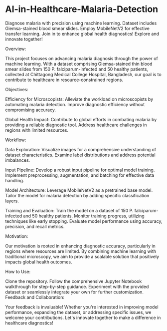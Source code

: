 # AI-in-Healthcare-Malaria-Detection

Diagnose malaria with precision using machine learning. Dataset includes Giemsa-stained blood smear slides. Employ MobileNetV2 for effective transfer learning. Join in to enhance global health diagnostics! Explore and innovate together!


Overview:

This project focuses on advancing malaria diagnosis through the power of machine learning. With a dataset comprising Giemsa-stained thin blood smear slides from 150 P. falciparum-infected and 50 healthy patients, collected at Chittagong Medical College Hospital, Bangladesh, our goal is to contribute to healthcare in resource-constrained regions.



Objectives:

Efficiency for Microscopists:
Alleviate the workload on microscopists by automating malaria detection.
Improve diagnostic efficiency without compromising accuracy.

Global Health Impact:
Contribute to global efforts in combating malaria by providing a reliable diagnostic tool.
Address healthcare challenges in regions with limited resources.



Workflow:

Data Exploration:
Visualize images for a comprehensive understanding of dataset characteristics.
Examine label distributions and address potential imbalances.

Input Pipeline:
Develop a robust input pipeline for optimal model training.
Implement preprocessing, augmentation, and batching for effective data handling.

Model Architecture:
Leverage MobileNetV2 as a pretrained base model.
Tailor the model for malaria detection by adding specific classification layers.

Training and Evaluation:
Train the model on a dataset of 150 P. falciparum-infected and 50 healthy patients.
Monitor training progress, utilizing techniques like early stopping.
Evaluate model performance using accuracy, precision, and recall metrics.



Motivation:

Our motivation is rooted in enhancing diagnostic accuracy, particularly in regions where resources are limited. By combining machine learning with traditional microscopy, we aim to provide a scalable solution that positively impacts global health outcomes.



How to Use:

Clone the repository.
Follow the comprehensive Jupyter Notebook walkthrough for step-by-step guidance.
Experiment with the provided dataset or seamlessly integrate your own for further customization.
Feedback and Collaboration:

Your feedback is invaluable! Whether you're interested in improving model performance, expanding the dataset, or addressing specific issues, we welcome your contributions. Let's innovate together to make a difference in healthcare diagnostics!
